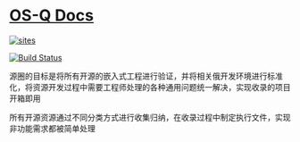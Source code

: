 ﻿# [OS-Q Docs](https://github.com/OS-Q/Docs)

[![sites](http://182.61.61.133/link/resources/SoC.png)](http://www.OS-Q.com)

[![Build Status](https://github.com/OS-Q/Docs/workflows/Docs/badge.svg)](https://github.com/OS-Q/Docs/actions/workflows/Docs.yml)

源圈的目标是将所有开源的嵌入式工程进行验证，并将相关俄开发环境进行标准化，将资源开发过程中需要工程师处理的各种通用问题统一解决，实现收录的项目开箱即用

所有开源资源通过不同分类方式进行收集归纳，在收录过程中制定执行文件，实现非功能需求都被简单处理

